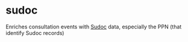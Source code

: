 # sudoc

Enriches consultation events with [Sudoc](http://www.sudoc.abes.fr) data, especially the PPN (that identify Sudoc records)
